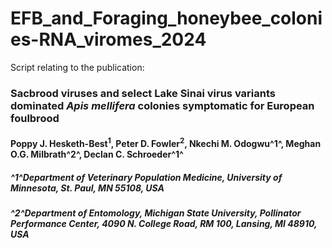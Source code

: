 # EFB_and_Foraging_honeybee_colonies-RNA_viromes_2024
Script relating to the publication: 
### Sacbrood viruses and select Lake Sinai virus variants dominated <i>Apis mellifera</i> colonies symptomatic for European foulbrood
#### Poppy J. Hesketh-Best<sup>1</sup>, Peter D. Fowler<sup>2</sup>, Nkechi M. Odogwu^1^, Meghan O.G. Milbrath^2^, Declan C. Schroeder^1^
##### ^1^Department of Veterinary Population Medicine, University of Minnesota, St. Paul, MN 55108, USA
##### ^2^Department of Entomology, Michigan State University, Pollinator Performance Center, 4090 N. College Road, RM 100, Lansing, MI 48910, USA
